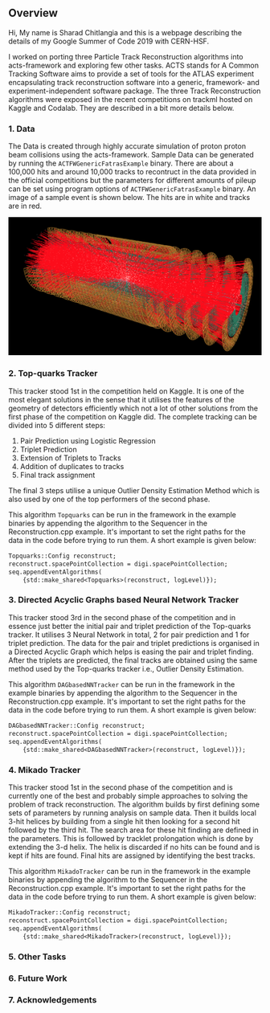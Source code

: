 ## Overview

Hi, My name is Sharad Chitlangia and this is a webpage describing the details of my Google Summer of Code 2019 with CERN-HSF.

I worked on porting three Particle Track Reconstruction algorithms into acts-framework and exploring few other tasks. ACTS stands for A Common Tracking Software aims to provide a set of tools for the ATLAS experiment encapsulating track reconstruction software into a generic, framework- and experiment-independent software package. The three Track Reconstruction algorithms were exposed in the recent competitions on trackml hosted on Kaggle and Codalab. They are described in a bit more details below.

### 1. Data

The Data is created through highly accurate simulation of proton proton beam collisions using the acts-framework. Sample Data can be generated by running the `ACTFWGenericFatrasExample` binary. There are about a 100,000 hits and around 10,000 tracks to recontruct in the data provided in the official competitions but the parameters for different amounts of pileup can be set using program options of `ACTFWGenericFatrasExample` binary. An image of a sample event is shown below. The hits are in white and tracks are in red.
 
<img src="trackml.png"
     alt="Trackml Data"/>

### 2. Top-quarks Tracker

This tracker stood 1st in the competition held on Kaggle. It is one of the most elegant solutions in the sense that it utilises the features of the geometry of detectors efficiently which not a lot of other solutions from the first phase of the competition on Kaggle did. The complete tracking can be divided into 5 different steps:
1. Pair Prediction using Logistic Regression
2. Triplet Prediction
3. Extension of Triplets to Tracks
4. Addition of duplicates to tracks
5. Final track assignment

The final 3 steps utilise a unique Outlier Density Estimation Method which is also used by one of the top performers of the second phase. 

This algorithm `Topquarks` can be run in the framework in the example binaries by appending the algorithm to the Sequencer in the Reconstruction.cpp example. It's important to set the right paths for the data in the code before trying to run them. A short example is given below:

```
Topquarks::Config reconstruct;
reconstruct.spacePointCollection = digi.spacePointCollection;
seq.appendEventAlgorithms(
    {std::make_shared<Topquarks>(reconstruct, logLevel)});
```

### 3. Directed Acyclic Graphs based Neural Network Tracker

This tracker stood 3rd in the second phase of the competition and in essence just better the initial pair and triplet prediction of the Top-quarks tracker. It utilises 3 Neural Network in total, 2 for pair prediction and 1 for triplet prediction. The data for the pair and triplet predictions is organised in a Directed Acyclic Graph which helps is easing the pair and triplet finding. After the triplets are predicted, the final tracks are obtained using the same method used by the Top-quarks tracker i.e., Outlier Density Estimation. 

This algorithm `DAGbasedNNTracker` can be run in the framework in the example binaries by appending the algorithm to the Sequencer in the Reconstruction.cpp example. It's important to set the right paths for the data in the code before trying to run them. A short example is given below:

```
DAGbasedNNTracker::Config reconstruct;
reconstruct.spacePointCollection = digi.spacePointCollection;
seq.appendEventAlgorithms(
    {std::make_shared<DAGbasedNNTracker>(reconstruct, logLevel)});
```

### 4. Mikado Tracker

This tracker stood 1st in the second phase of the competition and is currently one of the best and probably simple approaches to solving the problem of track reconstruction. The algorithm builds by first defining some sets of parameters by running analysis on sample data. Then it builds local 3-hit helices by building from a single hit then looking for a second hit followed by the third hit. The search area for these hit finding are defined in the parameters. This is followed by tracklet prolongation which is done by extending the 3-d helix. The helix is discarded if no hits can be found and is kept if hits are found. Final hits are assigned by identifying the best tracks.

This algorithm `MikadoTracker` can be run in the framework in the example binaries by appending the algorithm to the Sequencer in the Reconstruction.cpp example. It's important to set the right paths for the data in the code before trying to run them. A short example is given below:

```
MikadoTracker::Config reconstruct;
reconstruct.spacePointCollection = digi.spacePointCollection;
seq.appendEventAlgorithms(
    {std::make_shared<MikadoTracker>(reconstruct, logLevel)});
```

### 5. Other Tasks

### 6. Future Work

### 7. Acknowledgements
